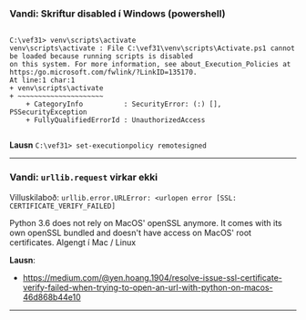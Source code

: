 
### Vandi: Skriftur disabled í Windows (powershell)

```

C:\vef31> venv\scripts\activate
venv\scripts\activate : File C:\vef31\venv\scripts\Activate.ps1 cannot be loaded because running scripts is disabled
on this system. For more information, see about_Execution_Policies at https:/go.microsoft.com/fwlink/?LinkID=135170.
At line:1 char:1
+ venv\scripts\activate
+ ~~~~~~~~~~~~~~~~~~~~~
    + CategoryInfo          : SecurityError: (:) [], PSSecurityException
    + FullyQualifiedErrorId : UnauthorizedAccess
    
```

**Lausn**
`C:\vef31> set-executionpolicy remotesigned`

---

### Vandi: `urllib.request` virkar ekki

Villuskilaboð: `urllib.error.URLError: <urlopen error [SSL: CERTIFICATE_VERIFY_FAILED] `

Python 3.6 does not rely on MacOS' openSSL anymore. It comes with its own openSSL bundled and doesn't have access on MacOS' root certificates.
Algengt í Mac / Linux 

**Lausn**: 

- https://medium.com/@yen.hoang.1904/resolve-issue-ssl-certificate-verify-failed-when-trying-to-open-an-url-with-python-on-macos-46d868b44e10

---



